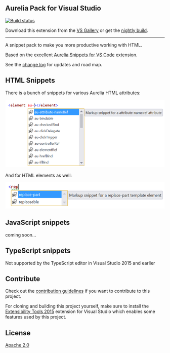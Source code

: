 ## Aurelia Pack for Visual Studio

[![Build status](https://ci.appveyor.com/api/projects/status/r4jqbasj8i8ue0ea?svg=true)](https://ci.appveyor.com/project/madskristensen/aureliapack)

Download this extension from the
[VS Gallery](https://visualstudiogallery.msdn.microsoft.com/08a589c5-3321-49fe-83d5-a746b14355bf)
or get the
[nightly build](http://vsixgallery.com/extension/17d3b53c-0064-4dab-b9ab-c009476911aa/).

-----------------------------------------

A snippet pack to make you more productive working with HTML.

Based on the excellent [Aurelia Snippets for VS Code](https://github.com/behzad888/vscode-aurelia-snippets) extension.

See the [change log](CHANGELOG.md) for updates and road map.

## HTML Snippets
There is a bunch of snippets for various Aurelia HTML attributes:

![Html Attributes](art/html-attributes.png)

And for HTML elements as well:

![Html Elements](art/html-elements.png)

## JavaScript snippets
coming soon...

## TypeScript snippets
Not supported by the TypeScript editor in Visual Studio 2015 and earlier

## Contribute
Check out the [contribution guidelines](.github/CONTRIBUTING.md)
if you want to contribute to this project.

For cloning and building this project yourself, make sure
to install the
[Extensibility Tools 2015](https://visualstudiogallery.msdn.microsoft.com/ab39a092-1343-46e2-b0f1-6a3f91155aa6)
extension for Visual Studio which enables some features
used by this project.

## License
[Apache 2.0](LICENSE)